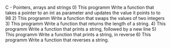 C - Pointers, arrays and strings
0) This programm Write a function that takes a pointer to an int as parameter and updates the value it points to to 98
2) This programm Write a function that swaps the values of two integers
3) This programm Write a function that returns the length of a string.
4) This programm Write a function that prints a string, followed by a new line
5) This programm Write a function that prints a string, in reverse
6) This programm Write a function that reverses a string.
